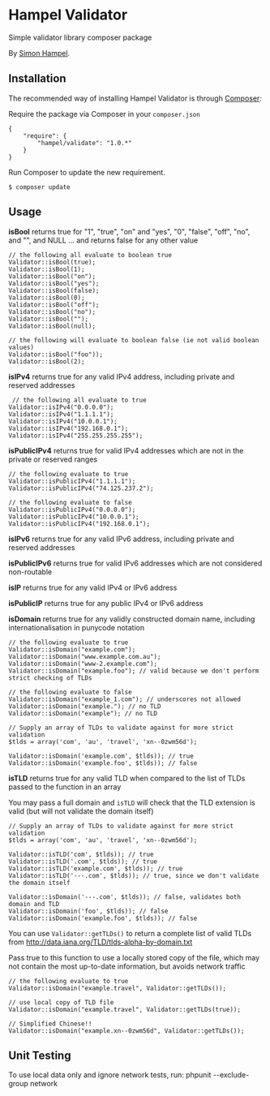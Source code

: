 Hampel Validator
================

Simple validator library composer package

By [Simon Hampel](http://hampelgroup.com/).

Installation
------------

The recommended way of installing Hampel Validator is through [Composer](http://getcomposer.org):

Require the package via Composer in your `composer.json`

    {
        "require": {
            "hampel/validate": "1.0.*"
        }
    }

Run Composer to update the new requirement.

    $ composer update

Usage
-----

__isBool__ returns true for "1", "true", "on" and "yes", "0", "false", "off", "no", and "", and NULL ... and returns false for any other value

    // the following all evaluate to boolean true
    Validator::isBool(true);
    Validator::isBool(1);
    Validator::isBool("on");
    Validator::isBool("yes");
    Validator::isBool(false);
    Validator::isBool(0);
    Validator::isBool("off");
    Validator::isBool("no");
    Validator::isBool("");
    Validator::isBool(null);

    // the following will evaluate to boolean false (ie not valid boolean values)
    Validator::isBool("foo"));
    Validator::isBool(2);

__isIPv4__ returns true for any valid IPv4 address, including private and reserved addresses

     // the following all evaluate to true
    Validator::isIPv4("0.0.0.0");
    Validator::isIPv4("1.1.1.1");
    Validator::isIPv4("10.0.0.1");
    Validator::isIPv4("192.168.0.1");
    Validator::isIPv4("255.255.255.255");

__isPublicIPv4__ returns true for valid IPv4 addresses which are not in the private or reserved ranges

    // the following evaluate to true
    Validator::isPublicIPv4("1.1.1.1");
    Validator::isPublicIPv4("74.125.237.2");

    // the following evaluate to false
    Validator::isPublicIPv4("0.0.0.0");
    Validator::isPublicIPv4("10.0.0.1");
    Validator::isPublicIPv4("192.168.0.1");

__isIPv6__ returns true for any valid IPv6 address, including private and reserved addresses

__isPublicIPv6__ returns true for valid IPv6 addresses which are not considered non-routable

__isIP__ returns true for any valid IPv4 or IPv6 address

__isPublicIP__ returns true for any public IPv4 or IPv6 address

__isDomain__ returns true for any validly constructed domain name, including internationalisation in punycode notation

    // the following evaluate to true
    Validator::isDomain("example.com");
    Validator::isDomain("www.example.com.au");
    Validator::isDomain("www-2.example.com");
    Validator::isDomain("example.foo"); // valid because we don't perform strict checking of TLDs

    // the following evaluate to false
    Validator::isDomain("example_1.com"); // underscores not allowed
    Validator::isDomain("example."); // no TLD
    Validator::isDomain("example"); // no TLD

    // Supply an array of TLDs to validate against for more strict validation
    $tlds = array('com', 'au', 'travel', 'xn--0zwm56d');

    Validator::isDomain('example.com', $tlds)); // true
    Validator::isDomain('example.foo', $tlds)); // false

__isTLD__ returns true for any valid TLD when compared to the list of TLDs passed to the function in an array

You may pass a full domain and `isTLD` will check that the TLD extension is valid (but will not validate the domain itself)

    // Supply an array of TLDs to validate against for more strict validation
    $tlds = array('com', 'au', 'travel', 'xn--0zwm56d');

    Validator::isTLD('com', $tlds)); // true
    Validator::isTLD('.com', $tlds)); // true
    Validator::isTLD('example.com', $tlds)); // true
    Validator::isTLD('---.com', $tlds)); // true, since we don't validate the domain itself

    Validator::isDomain('---.com', $tlds)); // false, validates both domain and TLD
    Validator::isDomain('foo', $tlds)); // false
    Validator::isDomain('example.foo', $tlds)); // false

You can use `Validator::getTLDs()` to return a complete list of valid TLDs from http://data.iana.org/TLD/tlds-alpha-by-domain.txt

Pass true to this function to use a locally stored copy of the file, which may not contain the most up-to-date information, but avoids network traffic

    // the following evaluate to true
    Validator::isDomain("example.travel", Validator::getTLDs());

    // use local copy of TLD file
    Validator::isDomain("example.travel", Validator::getTLDs(true));

	// Simplified Chinese!!
    Validator::isDomain("example.xn--0zwm56d", Validator::getTLDs());

Unit Testing
------------

To use local data only and ignore network tests, run: phpunit --exclude-group network